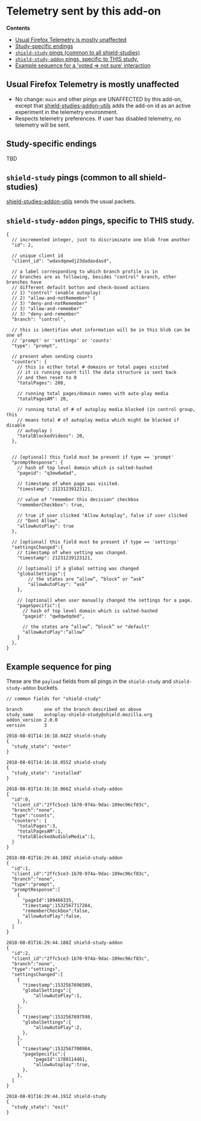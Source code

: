 # Telemetry sent by this add-on

<!-- START doctoc generated TOC please keep comment here to allow auto update -->

<!-- DON'T EDIT THIS SECTION, INSTEAD RE-RUN doctoc TO UPDATE -->

**Contents**

* [Usual Firefox Telemetry is mostly unaffected](#usual-firefox-telemetry-is-mostly-unaffected)
* [Study-specific endings](#study-specific-endings)
* [`shield-study` pings (common to all shield-studies)](#shield-study-pings-common-to-all-shield-studies)
* [`shield-study-addon` pings, specific to THIS study.](#shield-study-addon-pings-specific-to-this-study)
* [Example sequence for a 'voted => not sure' interaction](#example-sequence-for-a-voted--not-sure-interaction)

<!-- END doctoc generated TOC please keep comment here to allow auto update -->

## Usual Firefox Telemetry is mostly unaffected

* No change: `main` and other pings are UNAFFECTED by this add-on, except that [shield-studies-addon-utils](https://github.com/mozilla/shield-studies-addon-utils) adds the add-on id as an active experiment in the telemetry environment.
* Respects telemetry preferences. If user has disabled telemetry, no telemetry will be sent.

## Study-specific endings

TBD

## `shield-study` pings (common to all shield-studies)

[shield-studies-addon-utils](https://github.com/mozilla/shield-studies-addon-utils) sends the usual packets.

## `shield-study-addon` pings, specific to THIS study.

```
{
  // incremented integer, just to discriminate one blob from another
  "id": 2,

  // unique client id
  "client_id": "wdasdqewdj23dadasdasd",

  // a label corresponding to which branch profile is in
  // branches are as following, besides "control" branch, other branches have
  // different default botton and check-boxed actions
  // 1) "control" (enable autoplay)
  // 2) "allow-and-notRemember" (
  // 3) "deny-and-notRemember"
  // 3) "allow-and-remember"
  // 3) "deny-and-remember"
  "branch": "control",

  // this is identifies what information will be in this blob can be one of
  // 'prompt' or 'settings' or 'counts'
  "type": "prompt",

  // present when sending counts
  "counters": {
    // this is either total # domains or total pages visited
    // it is running count till the data structure is sent back
    // and then reset to 0
    "totalPages": 200,

    // running total pages/domain names with auto-play media
    "totalPagesAM": 20,

    // running total of # of autoplay media blocked (in control group, this
    // means total # of autoplay media which might be blocked if disable
    // autoplay )
    "totalBlockedVideos": 20,
  },


  // [optional] this field must be present if type == 'prompt'
  "promptResponse": {
    // hash of top level domain which is salted-hashed
    "pageid": "q3ewdwdad",

    // timestamp of when page was visited.
    "timestamp": 21231239123121,

    // value of "remember this decision" checkbox
    "rememberCheckbox": true,

    // true if user clicked "Allow Autoplay", false if user clicked
    // "Dont Allow".
    "allowAutoPlay": true
  },

  // [optional] this field must be present if type == 'settings'
  "settingsChanged":{
    // timestamp of when setting was changed.
    "timestamp": 21231239123121,

    // [optional] if a global setting was changed
    "globalSettings":{
        // the states are “allow”, “block” or “ask”
        "allowAutoPlay": “ask”
    },

    // [optional] when user manually changed the settings for a page.
    "pageSpecific":{
      // hash of top level domain which is salted-hashed
      "pageid": "qwdqwdqded",

      // the states are “allow”, “block” or "default"
      "allowAutoPlay":“allow”
    }
  },
}
```

## Example sequence for ping

These are the `payload` fields from all pings in the `shield-study` and `shield-study-addon` buckets.

```
// common fields for "shield-study"

branch        one of the branch described on above
study_name    autoplay-shield-study@shield.mozilla.org
addon_version 2.0.0
version       3

2018-08-01T14:16:18.042Z shield-study
{
  "study_state": "enter"
}

2018-08-01T14:16:18.055Z shield-study
{
  "study_state": "installed"
}

2018-08-01T14:16:18.066Z shield-study-addon
{
  "id":0,
  "client_id":"2ffc5ce3-1b70-974a-9dac-109ec96cf83c",
  "branch":"none",
  "type":"counts",
  "counters": {
    "totalPages":3,
    "totalPagesAM":1,
    "totalBlockedAudibleMedia":1,
  }
}

2018-08-01T16:29:44.109Z shield-study-addon
{
  "id":1,
  "client_id":"2ffc5ce3-1b70-974a-9dac-109ec96cf83c",
  "branch":"none",
  "type":"prompt",
  "promptResponse":[
    {
      "pageId":109466335,
      "timestamp":1532567717284,
      "rememberCheckbox":false,
      "allowAutoPlay":false,
    },
  ]
}

2018-08-01T16:29:44.188Z shield-study-addon
{
  "id":2,
  "client_id":"2ffc5ce3-1b70-974a-9dac-109ec96cf83c",
  "branch":"none",
  "type":"settings",
  "settingsChanged":[
    {
      "timestamp":1532567696509,
      "globalSettings":{
          "allowAutoPlay":1,
      },
    },
    {
      "timestamp":1532567697598,
      "globalSettings":{
          "allowAutoPlay":2,
      },
    },
    {
      "timestamp":1532567700984,
      "pageSpecific":{
          "pageId":1780114461,
          "allowAutoplay":true,
      },
    },
  ]
}

2018-08-01T16:29:44.191Z shield-study
{
  "study_state": "exit"
}
```
